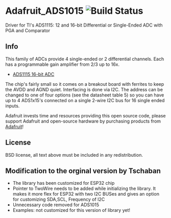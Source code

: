 # Adafruit_ADS1015 ![Build Status](https://github.com/adafruit/Adafruit_ADS1X15/workflows/Arduino%20Library%20CI/badge.svg)

Driver for TI's ADS1115: 12 and 16-bit Differential or Single-Ended ADC with PGA and Comparator

## Info

This family of ADCs provide 4 single-ended or 2 differential channels.
Each has a programmable gain amplifier from 2/3 up to 16x. 

* [ADS1115 16-bit ADC](https://www.adafruit.com/product/1085)

The chip's fairly small so it comes on a breakout board with ferrites to keep the AVDD and AGND quiet. Interfacing is done via I2C. The address can be changed to one of four options (see the datasheet table 5) so you can have up to 4 ADS1x15's connected on a single 2-wire I2C bus for 16 single ended inputs.

Adafruit invests time and resources providing this open source code, please
support Adafruit and open-source hardware by purchasing products from
[Adafruit](https://www.adafruit.com)!

## License

 BSD license, all text above must be included in any redistribution.

 ## Modification to the orginal version by Tschaban

 * The library has been customized for ESP32 chip
 * Pointer to TwoWire needs to be added while initializing the library. It makes it more flex for ESP32 with two I2C BUSes and gives an option for customizing SDA,SCL, Frequency of I2C
 * Unnecessary code removed for ADS1015
 * Examples: not customized for this version of library yet!